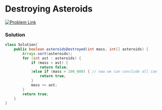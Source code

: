 # Destroying Asteroids

[![Problem Link](https://img.shields.io/badge/-LeetCode-FFA116?style=for-the-badge&logo=LeetCode&logoColor=black)](https://leetcode.com/problems/destroying-asteroids/)



### Solution
```java
class Solution{
    public boolean asteroidsDestroyed(int mass, int[] asteroids) {
        Arrays.sort(asteroids);
        for (int ast : asteroids) {
            if (mass < ast) {
                return false;
            }else if (mass > 100_000) { // now we can conclude all can be destroyed.
                return true;
            }
            mass += ast;
        }
        return true;
    }
}

```
